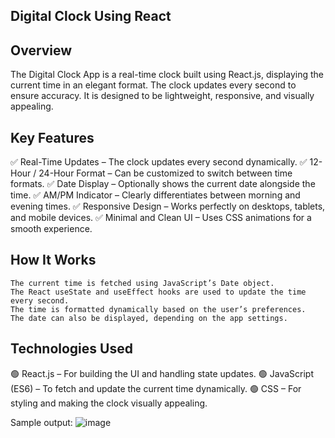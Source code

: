 Digital Clock Using React
-------------------------
Overview
----------
The Digital Clock App is a real-time clock built using React.js, displaying the current time in an elegant format. 
The clock updates every second to ensure accuracy. It is designed to be lightweight, responsive, and visually appealing.

Key Features
-------------
✅ Real-Time Updates – The clock updates every second dynamically.
✅ 12-Hour / 24-Hour Format – Can be customized to switch between time formats.
✅ Date Display – Optionally shows the current date alongside the time.
✅ AM/PM Indicator – Clearly differentiates between morning and evening times.
✅ Responsive Design – Works perfectly on desktops, tablets, and mobile devices.
✅ Minimal and Clean UI – Uses CSS animations for a smooth experience.

How It Works
--------------
    The current time is fetched using JavaScript’s Date object.
    The React useState and useEffect hooks are used to update the time every second.
    The time is formatted dynamically based on the user’s preferences.
    The date can also be displayed, depending on the app settings.
    
Technologies Used
----------------
🟢 React.js – For building the UI and handling state updates.
🟢 JavaScript (ES6) – To fetch and update the current time dynamically.
🟢 CSS – For styling and making the clock visually appealing.

Sample output:
![image](https://github.com/user-attachments/assets/1b08127f-f386-47d7-b22c-0bb616cb498b)
